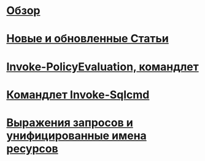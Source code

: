 # [Обзор](database-engine-powershell-reference.md)  
# [Новые и обновленные Статьи](new-updated-powershell.md)
# [Invoke-PolicyEvaluation, командлет](invoke-policyevaluation-cmdlet.md)  
# [Командлет Invoke-Sqlcmd](invoke-sqlcmd-cmdlet.md)  
# [Выражения запросов и унифицированные имена ресурсов](query-expressions-and-uniform-resource-names.md)  
